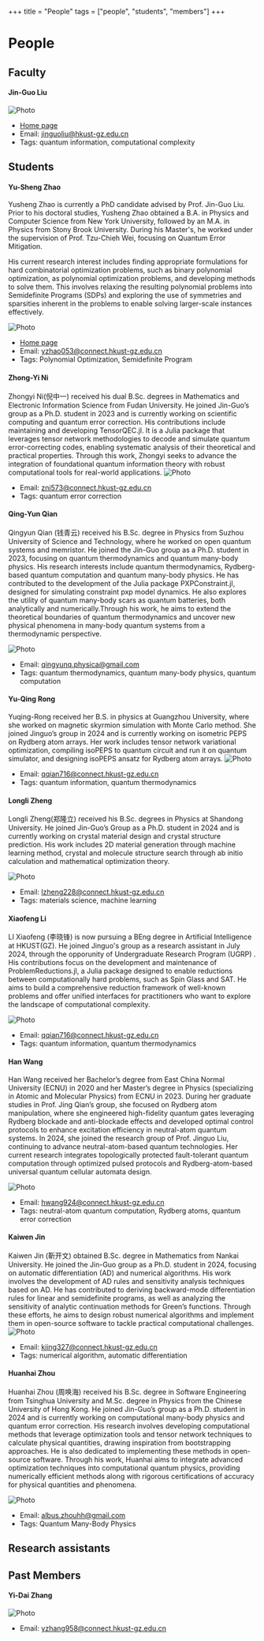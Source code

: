 +++
title = "People"
tags = ["people", "students", "members"]
+++

# People
## Faculty
#### Jin-Guo Liu
![Photo](/assets/avatars/jinguoliu.png)
* [Home page](https://giggleliu.github.io/)
* Email: [jinguoliu@hkust-gz.edu.cn](mailto:jinguoliu@hkust-gz.edu.cn)
* Tags: quantum information, computational complexity

## Students
#### Yu-Sheng Zhao
Yusheng Zhao is currently a PhD candidate advised by Prof. Jin-Guo Liu. Prior to his doctoral studies, Yusheng Zhao obtained a B.A. in Physics and Computer Science from New York University, followed by an M.A. in Physics from Stony Brook University. During his Master's, he worked under the supervision of Prof. Tzu-Chieh Wei, focusing on Quantum Error Mitigation.

His current research interest includes finding appropriate formulations for hard combinatorial optimization problems, such as binary polynomial optimization, as polynomial optimization problems, and developing methods to solve them. This involves relaxing the resulting polynomial problems into Semidefinite Programs (SDPs) and exploring the use of symmetries and sparsities inherent in the problems to enable solving larger-scale instances effectively. 

![Photo](/assets/avatars/yushengzhao.jpg)
* [Home page](https://exaclior.github.io/)
* Email: [yzhao053@connect.hkust-gz.edu.cn](mailto:yzhao053@connect.hkust-gz.edu.cn)
* Tags: Polynomial Optimization, Semidefinite Program 

#### Zhong-Yi Ni
Zhongyi Ni(倪中一) received his dual B.Sc. degrees in Mathematics and Electronic Information Science from Fudan University. He joined Jin-Guo’s group as a Ph.D. student in 2023 and is currently working on scientific computing and quantum error correction. His contributions include maintaining and developing TensorQEC.jl. It is a Julia package that leverages tensor network methodologies to decode and simulate quantum error-correcting codes, enabling systematic analysis of their theoretical and practical properties. Through this work, Zhongyi seeks to advance the integration of foundational quantum information theory with robust computational tools for real-world applications.
![Photo](/assets/avatars/zhongyini.jpg)
* Email: [zni573@connect.hkust-gz.edu.cn](mailto:zni573@connect.hkust-gz.edu.cn)
* Tags: quantum error correction

#### Qing-Yun Qian
Qingyun Qian (钱青云) received his B.Sc. degree in Physics from Suzhou University of Science and Technology, where he worked on open quantum systems and memristor. He joined the Jin-Guo group as a Ph.D. student in 2023, focusing on quantum thermodynamics and quantum many-body physics. His research interests include quantum thermodynamics, Rydberg-based quantum computation and quantum many-body physics. He has contributed to the development of the Julia package PXPConstraint.jl, designed for simulating constraint pxp model dynamics. He also explores the utility of quantum many-body scars as quantum batteries, both analytically and numerically.Through his work, he aims to extend the theoretical boundaries of quantum thermodynamics and uncover new physical phenomena in many-body quantum systems from a thermodynamic perspective.

![Photo](/assets/avatars/qingyunqian.jpg)
* Email: [qingyunq.physica@gmail.com](qingyunq.physica@gmail.com)
* Tags: quantum thermodynamics, quantum many-body physics, quantum computation

#### Yu-Qing Rong

Yuqing-Rong received her B.S. in physics at Guangzhou University, where she worked on magnetic skyrmion simulation with Monte Carlo method. She joined Jinguo’s group in 2024 and is currently working on isometric PEPS on Rydberg atom arrays. Her work includes tensor network variational optimization, compiling isoPEPS to quantum circuit and run it on quantum simulator, and designing isoPEPS ansatz for Rydberg atom arrays.
![Photo](/assets/avatars/yuqingrong.jpg)
* Email: [qqian716@connect.hkust-gz.edu.cn](qqian716@connect.hkust-gz.edu.cn)
* Tags: quantum information, quantum thermodynamics

#### Longli Zheng
Longli Zheng(郑隆立) received his B.Sc. degrees in Physics at Shandong University. He joined Jin-Guo’s Group as a Ph.D. student in 2024 and is currently working on crystal material design and crystal structure prediction. His work includes 2D material generation through machine learning method, crystal and molecule structure search through ab initio calculation and mathematical optimization theory.

![Photo](/assets/avatars/longlizheng.png)
* Email: [lzheng228@connect.hkust-gz.edu.cn](lzheng228@connect.hkust-gz.edu.cn)
* Tags: materials science, machine learning 

#### Xiaofeng Li
LI Xiaofeng (李晓锋) is now pursuing a BEng degree in Artificial Intelligence at HKUST(GZ). He joined Jinguo's group as a research assistant in July 2024, through the opporunity of Undergraduate Research Program (UGRP) . His contributions focus on the development and maintenance of ProblemReductions.jl, a Julia package designed to enable reductions between computationally hard problems, such as Spin Glass and SAT. He aims to build a comprehensive reduction framework of well-known problems and offer unified interfaces for practitioners who want to explore the landscape of computational complexity.

![Photo](/assets/avatars/xiaofengli.png)
* Email: [qqian716@connect.hkust-gz.edu.cn](qqian716@connect.hkust-gz.edu.cn)
* Tags: quantum information, quantum thermodynamics

#### Han Wang
Han Wang received her Bachelor’s degree from East China Normal University (ECNU) in 2020 and her Master’s degree in Physics (specializing in Atomic and Molecular Physics) from ECNU in 2023. During her graduate studies in Prof. Jing Qian’s group, she focused on Rydberg atom manipulation, where she engineered high-fidelity quantum gates leveraging Rydberg blockade and anti-blockade effects and developed optimal control protocols to enhance excitation efficiency in neutral-atom quantum systems. In 2024, she joined the research group of Prof. Jinguo Liu, continuing to advance neutral-atom-based quantum technologies. Her current research integrates topologically protected fault-tolerant quantum computation through optimized pulsed protocols and Rydberg-atom-based universal quantum cellular automata design.

![Photo](/assets/avatars/hanwang.png)
* Email: [hwang924@connect.hkust-gz.edu.cn](hwang924@connect.hkust-gz.edu.cn)
* Tags: neutral-atom quantum computation, Rydberg atoms, quantum error correction

#### Kaiwen Jin
Kaiwen Jin (靳开文) obtained B.Sc. degree in Mathematics from Nankai University. He joined the Jin-Guo group as a Ph.D. student in 2024, focusing on automatic differentiation (AD) and numerical algorithms. His work involves the development of AD rules and sensitivity analysis techniques based on AD. He has contributed to deriving backward-mode differentiation rules for linear and semidefinite programs, as well as analyzing the sensitivity of analytic continuation methods for Green’s functions. Through these efforts, he aims to design robust numerical algorithms and implement them in open-source software to tackle practical computational challenges.
![Photo](/assets/avatars/kaiwenjin.png)
* Email: [kjing327@connect.hkust-gz.edu.cn](kjing327@connect.hkust-gz.edu.cn)
* Tags: numerical algorithm, automatic differentiation 

#### Huanhai Zhou
Huanhai Zhou (周唤海) received his B.Sc. degree in Software Engineering from Tsinghua University and M.Sc. degree in Physics from the Chinese University of Hong Kong. He joined Jin-Guo’s group as a Ph.D. student in 2024 and is currently working on computational many-body physics and quantum error correction. His research involves developing computational methods that leverage optimization tools and tensor network techniques to calculate physical quantities, drawing inspiration from bootstrapping approaches. He is also dedicated to implementing these methods in open-source software. Through his work, Huanhai aims to integrate advanced optimization techniques into computational quantum physics, providing numerically efficient methods along with rigorous certifications of accuracy for physical quantities and phenomena.

![Photo](/assets/avatars/huanhaizhou.png)
* Email: [albus.zhouhh@gmail.com](albus.zhouhh@gmail.com)
* Tags: Quantum Many-Body Physics

## Research assistants

## Past Members

#### Yi-Dai Zhang
![Photo](/assets/avatars/yidaizhang.jpeg)
* Email: [yzhang958@connect.hkust-gz.edu.cn](yzhang958@connect.hkust-gz.edu.cn)